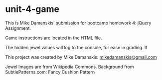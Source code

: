 # unit-4-game

This is Mike Damanskis' submission for bootcamp homework 4: jQuery Assignment.

Game instructions are located in the HTML file.

The hidden jewel values will log to the console, for ease in grading. If

This project was created by Mike Damanskis: mikedamanskis@gmail.com

Jewel Images are from Wikipedia Commons.
Background from SubtlePatterns.com: Fancy Cushion Pattern